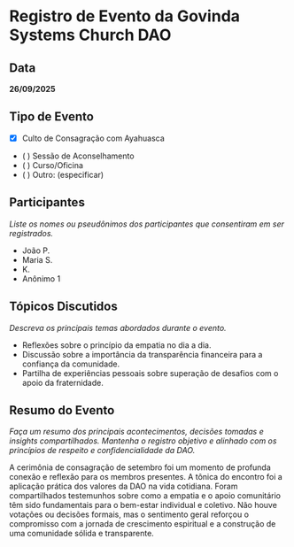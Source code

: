 # Registro de Evento da Govinda Systems Church DAO

## Data
**26/09/2025**

## Tipo de Evento
- [X] Culto de Consagração com Ayahuasca
- ( ) Sessão de Aconselhamento
- ( ) Curso/Oficina
- ( ) Outro: (especificar)

## Participantes
*Liste os nomes ou pseudônimos dos participantes que consentiram em ser registrados.*
- João P.
- Maria S.
- K.
- Anônimo 1

## Tópicos Discutidos
*Descreva os principais temas abordados durante o evento.*
- Reflexões sobre o princípio da empatia no dia a dia.
- Discussão sobre a importância da transparência financeira para a confiança da comunidade.
- Partilha de experiências pessoais sobre superação de desafios com o apoio da fraternidade.

## Resumo do Evento
*Faça um resumo dos principais acontecimentos, decisões tomadas e insights compartilhados. Mantenha o registro objetivo e alinhado com os princípios de respeito e confidencialidade da DAO.*

A cerimônia de consagração de setembro foi um momento de profunda conexão e reflexão para os membros presentes. A tônica do encontro foi a aplicação prática dos valores da DAO na vida cotidiana. Foram compartilhados testemunhos sobre como a empatia e o apoio comunitário têm sido fundamentais para o bem-estar individual e coletivo. Não houve votações ou decisões formais, mas o sentimento geral reforçou o compromisso com a jornada de crescimento espiritual e a construção de uma comunidade sólida e transparente.